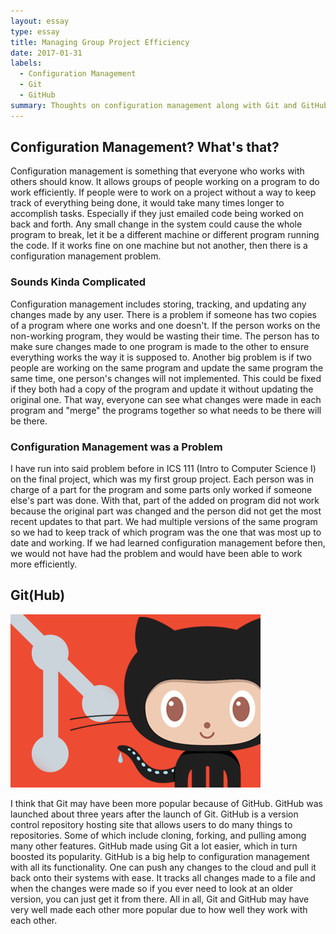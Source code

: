 ```yaml
---
layout: essay
type: essay
title: Managing Group Project Efficiency
date: 2017-01-31
labels:
  - Configuration Management
  - Git
  - GitHub
summary: Thoughts on configuration management along with Git and GitHub.
---
```


## Configuration Management? What's that?

Configuration management is something that everyone who works with others should know. It allows groups of people working on a program to do work efficiently. If people were to work on a project without a way to keep track of everything being done, it would take many times longer to accomplish tasks. Especially if they just emailed code being worked on back and forth. Any small change in the system could cause the whole program to break, let it be a different machine or different program running the code. If it works fine on one machine but not another, then there is a configuration management problem. 

### Sounds Kinda Complicated

Configuration management includes storing, tracking, and updating any changes made by any user. There is a problem if someone has two copies of a program where one works and one doesn't. If the person works on the non-working program, they would be wasting their time. The person has to make sure changes made to one program is made to the other to ensure everything works the way it is supposed to. Another big problem is if two people are working on the same program and update the same program the same time, one person's changes will not implemented. This could be fixed if they both had a copy of the program and update it without updating the original one. That way, everyone can see what changes were made in each program and "merge" the programs together so what needs to be there will be there. 

### Configuration Management was a Problem

I have run into said problem before in ICS 111 (Intro to Computer Science I) on the final project, which was my first group project. Each person was in charge of a part for the program and some parts only worked if someone else's part was done. With that, part of the added on program did not work because the original part was changed and the person did not get the most recent updates to that part. We had multiple versions of the same program so we had to keep track of which program was the one that was most up to date and working. If we had learned configuration management before then, we would not have had the problem and would have been able to work more efficiently.

## Git(Hub)

<img class="ui medium right rounded floated image" src="../images/git_github.png">

I think that Git may have been more popular because of GitHub. GitHub was launched about three years after the launch of Git. GitHub is a version control repository hosting site that allows users to do many things to repositories. Some of which include cloning, forking, and pulling among many other features. GitHub made using Git a lot easier, which in turn boosted its popularity. GitHub is a big help to configuration management with all its functionality. One can push any changes to the cloud and pull it back onto their systems with ease. It tracks all changes made to a file and when the changes were made so if you ever need to look at an older version, you can just get it from there. All in all, Git and GitHub may have very well made each other more popular due to how well they work with each other.
